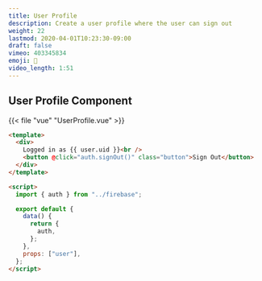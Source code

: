 ```yaml
---
title: User Profile
description: Create a user profile where the user can sign out
weight: 22
lastmod: 2020-04-01T10:23:30-09:00
draft: false
vimeo: 403345834
emoji: 👋
video_length: 1:51
---
```


## User Profile Component

{{< file "vue" "UserProfile.vue" >}}

```html
<template>
  <div>
    Logged in as {{ user.uid }}<br />
    <button @click="auth.signOut()" class="button">Sign Out</button>
  </div>
</template>

<script>
  import { auth } from "../firebase";

  export default {
    data() {
      return {
        auth,
      };
    },
    props: ["user"],
  };
</script>
```
